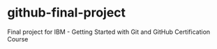 # github-final-project
Final project for IBM - Getting Started with Git and GitHub Certification Course
